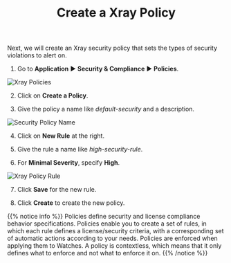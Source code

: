 ﻿---
title: "Create a Xray Policy"
chapter: false
weight: 435
pre: "<b>4.3.5 </b>"
---

Next, we will create an Xray security policy that sets the types of security violations to alert on.

1. Go to **Application** ► **Security & Compliance** ► **Policies**.

![Xray Policies](/images/xray-policies.png)

2. Click on **Create a Policy**.

3. Give the policy a name like _default-security_ and a description.

![Security Policy Name](/images/security-policy-name.png)

4. Click on **New Rule** at the right.

5. Give the rule a name like _high-security-rule_.

6. For **Minimal Severity**, specify **High**.

![Xray Policy Rule](/images/xray-policy-rule.png)

7. Click **Save** for the new rule.

8. Click **Create** to create the new policy.

{{% notice info %}}
Policies define security and license compliance behavior specifications. Policies enable you to create a set of rules, in which each rule defines a license/security criteria, with a corresponding set of automatic actions according to your needs. Policies are enforced when applying them to Watches. A policy is contextless, which means that it only defines what to enforce and not what to enforce it on. 
{{% /notice %}}

